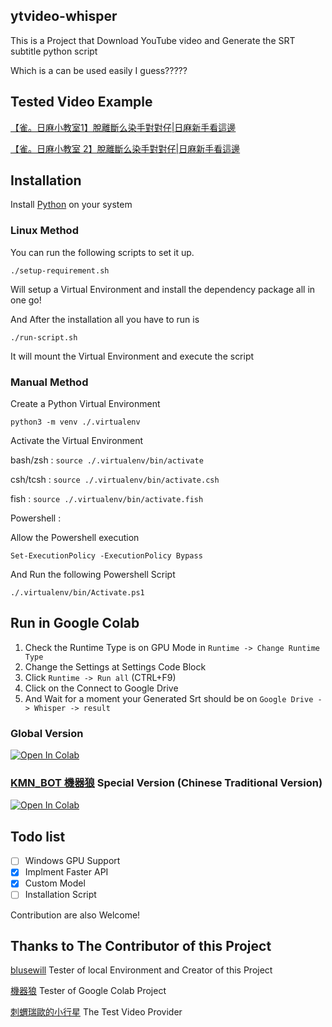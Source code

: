 ## ytvideo-whisper

This is a Project that Download YouTube video and Generate the SRT subtitle python script

Which is a can be used easily I guess?????


## Tested Video Example

[【雀。日麻小教室1】脫離斷么染手對對仔|日麻新手看這邊](https://youtu.be/b_O-TkpYi_w)

[【雀。日麻小教室 2】脫離斷么染手對對仔|日麻新手看這邊](https://youtu.be/tD2fBWsZrZU)


## Installation

Install [Python](https://www.python.org/) on your system

### Linux Method

You can run the following scripts to set it up.

`./setup-requirement.sh `

Will setup a Virtual Environment and install the dependency package all in one go!

And After the installation all you have to run is

`./run-script.sh`

It will mount the Virtual Environment and execute the script

### Manual Method

Create a Python Virtual Environment

`python3 -m venv ./.virtualenv`

Activate the Virtual Environment

bash/zsh : `source ./.virtualenv/bin/activate`

csh/tcsh : `source ./.virtualenv/bin/activate.csh`

fish : `source ./.virtualenv/bin/activate.fish`

Powershell :

Allow the Powershell execution 

`Set-ExecutionPolicy -ExecutionPolicy Bypass`

And Run the following Powershell Script

`./.virtualenv/bin/Activate.ps1`

## Run in Google Colab

1. Check the Runtime Type is on GPU Mode in ``Runtime -> Change Runtime Type``
1. Change the Settings at Settings Code Block
1. Click ``Runtime -> Run all`` (CTRL+F9)
1. Click on the Connect to Google Drive
1. And Wait for a moment your Generated Srt should be on ``Google Drive -> Whisper -> result``

### Global Version

[![Open In Colab](https://colab.research.google.com/assets/colab-badge.svg)](https://colab.research.google.com/github/blusewill/ytvideo-whisper/blob/master/ytvideo_whisper.ipynb)

### [KMN_BOT 機器狼](https://twitter.com/V_KMN_BOT) Special Version (Chinese Traditional Version)

[![Open In Colab](https://colab.research.google.com/assets/colab-badge.svg)](https://colab.research.google.com/github/blusewill/ytvideo-whisper/blob/master/ytvideo_whisper_KMN_BOT_Version.ipynb)


## Todo list

- [ ] Windows GPU Support
- [x] Implment Faster API
- [x] Custom Model
- [ ] Installation Script

Contribution are also Welcome!


## Thanks to The Contributor of this Project

[blusewill](https://blusewill.us.to)
Tester of local Environment and Creator of this Project

[機器狼](https://www.plurk.com/KMN_BOT)
Tester of Google Colab Project

[刺蝟瑞歐的小行星](https://www.youtube.com/@RiccioReo)
The Test Video Provider
